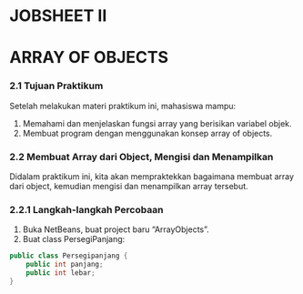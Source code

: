 # JOBSHEET II
# ARRAY OF OBJECTS

### 2.1	Tujuan Praktikum
Setelah melakukan materi praktikum ini, mahasiswa mampu:
1.	Memahami dan menjelaskan fungsi array yang berisikan variabel objek.
2.	Membuat program dengan menggunakan konsep array of objects.

### 2.2	Membuat Array dari Object, Mengisi dan Menampilkan
Didalam praktikum ini, kita akan mempraktekkan bagaimana membuat array dari object, kemudian mengisi dan menampilkan array tersebut.

### 2.2.1	Langkah-langkah Percobaan 
1.	Buka NetBeans, buat project baru “ArrayObjects”.
2.	Buat class PersegiPanjang: 

``` java
public class Persegipanjang {
    public int panjang;
    public int lebar;
}
```
